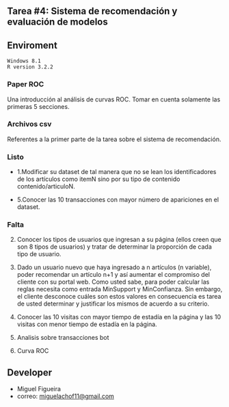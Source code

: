 ## Tarea #4: Sistema de recomendación y evaluación de modelos


## Enviroment
	Windows 8.1
	R version 3.2.2

### Paper ROC 
Una introducción al análisis de curvas ROC. Tomar en cuenta solamente las primeras 5 secciones.

### Archivos csv
Referentes a la primer parte de la tarea sobre el sistema de recomendación.


### Listo
- 1.Modificar su dataset de tal manera que no se lean los identificadores de los artículos como itemN sino por su tipo de contenido contenido/articuloN.

- 5.Conocer las 10 transacciones con mayor número de apariciones en el dataset.

### Falta

2. Conocer los tipos de usuarios que ingresan a su página (ellos creen que son 8 tipos de usuarios) y tratar de determinar la proporción de cada tipo de usuario.

3. Dado un usuario nuevo que haya ingresado a n artículos (n variable), poder recomendar un artículo n+1 y así aumentar el compromiso del cliente con su portal web. Como usted sabe, para poder calcular las reglas necesita como entrada MinSupport y MinConfianza. Sin embargo, el cliente desconoce cuáles son estos valores en consecuencia es tarea de usted determinar y justificar los mismos de acuerdo a su criterio.

4. Conocer las 10 visitas con mayor tiempo de estadía en la página y las 10 visitas con menor tiempo de
estadía en la página.

6. Analisis sobre transacciones bot
 
7. Curva ROC

## Developer
- Miguel Figueira
- correo: miguelachof11@gmail.com
